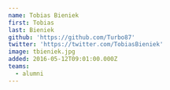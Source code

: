 ```yaml
---
name: Tobias Bieniek
first: Tobias
last: Bieniek
github: 'https://github.com/Turbo87'
twitter: 'https://twitter.com/TobiasBieniek'
image: tbieniek.jpg
added: 2016-05-12T09:01:00.000Z
teams:
  - alumni
---
```

